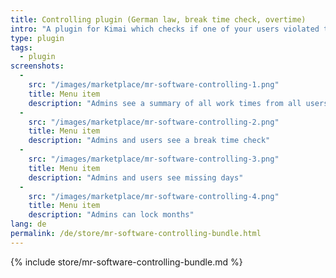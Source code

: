 ```yaml
---
title: Controlling plugin (German law, break time check, overtime)
intro: "A plugin for Kimai which checks if one of your users violated the German break time law + nominal and actual work time comparison + overtime view"
type: plugin
tags:
  - plugin
screenshots:
  - 
    src: "/images/marketplace/mr-software-controlling-1.png"
    title: Menu item
    description: "Admins see a summary of all work times from all users"
  - 
    src: "/images/marketplace/mr-software-controlling-2.png"
    title: Menu item
    description: "Admins and users see a break time check"
  - 
    src: "/images/marketplace/mr-software-controlling-3.png"
    title: Menu item
    description: "Admins and users see missing days"
  - 
    src: "/images/marketplace/mr-software-controlling-4.png"
    title: Menu item
    description: "Admins can lock months"
lang: de
permalink: /de/store/mr-software-controlling-bundle.html
---
```


{% include store/mr-software-controlling-bundle.md %}
